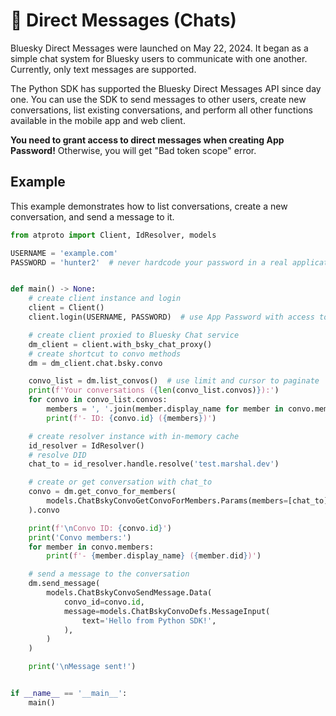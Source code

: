 # 💬 Direct Messages (Chats)

Bluesky Direct Messages were launched on May 22, 2024. It began as a simple chat system for Bluesky users to communicate with one another. Currently, only text messages are supported. 

The Python SDK has supported the Bluesky Direct Messages API since day one. You can use the SDK to send messages to other users, create new conversations, list existing conversations, and perform all other functions available in the mobile app and web client.

**You need to grant access to direct messages when creating App Password!** Otherwise, you will get "Bad token scope" error.

## Example

This example demonstrates how to list conversations, create a new conversation, and send a message to it.

```python
from atproto import Client, IdResolver, models

USERNAME = 'example.com'
PASSWORD = 'hunter2'  # never hardcode your password in a real application


def main() -> None:
    # create client instance and login
    client = Client()
    client.login(USERNAME, PASSWORD)  # use App Password with access to Direct Messages!

    # create client proxied to Bluesky Chat service
    dm_client = client.with_bsky_chat_proxy()
    # create shortcut to convo methods
    dm = dm_client.chat.bsky.convo

    convo_list = dm.list_convos()  # use limit and cursor to paginate
    print(f'Your conversations ({len(convo_list.convos)}):')
    for convo in convo_list.convos:
        members = ', '.join(member.display_name for member in convo.members)
        print(f'- ID: {convo.id} ({members})')

    # create resolver instance with in-memory cache
    id_resolver = IdResolver()
    # resolve DID
    chat_to = id_resolver.handle.resolve('test.marshal.dev')

    # create or get conversation with chat_to
    convo = dm.get_convo_for_members(
        models.ChatBskyConvoGetConvoForMembers.Params(members=[chat_to]),
    ).convo

    print(f'\nConvo ID: {convo.id}')
    print('Convo members:')
    for member in convo.members:
        print(f'- {member.display_name} ({member.did})')

    # send a message to the conversation
    dm.send_message(
        models.ChatBskyConvoSendMessage.Data(
            convo_id=convo.id,
            message=models.ChatBskyConvoDefs.MessageInput(
                text='Hello from Python SDK!',
            ),
        )
    )

    print('\nMessage sent!')


if __name__ == '__main__':
    main()

```
